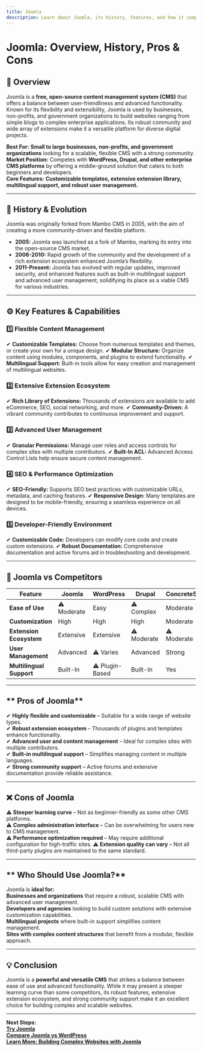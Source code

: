 ```yaml
---
title: Joomla
description: Learn about Joomla, its history, features, and how it compares to other CMS platforms.
---
```


# **Joomla: Overview, History, Pros & Cons**

## **📌 Overview**  
Joomla is a **free, open-source content management system (CMS)** that offers a balance between user-friendliness and advanced functionality. Known for its flexibility and extensibility, Joomla is used by businesses, non-profits, and government organizations to build websites ranging from simple blogs to complex enterprise applications. Its robust community and wide array of extensions make it a versatile platform for diverse digital projects.

 **Best For:** **Small to large businesses, non-profits, and government organizations** looking for a scalable, flexible CMS with a strong community.  
 **Market Position:** Competes with **WordPress, Drupal, and other enterprise CMS platforms** by offering a middle-ground solution that caters to both beginners and developers.  
 **Core Features:** **Customizable templates, extensive extension library, multilingual support, and robust user management.**

---

## **📜 History & Evolution**  
Joomla was originally forked from Mambo CMS in 2005, with the aim of creating a more community-driven and flexible platform.

- **2005:** Joomla was launched as a fork of Mambo, marking its entry into the open-source CMS market.
- **2006-2010:** Rapid growth of the community and the development of a rich extension ecosystem enhanced Joomla’s flexibility.
- **2011-Present:** Joomla has evolved with regular updates, improved security, and enhanced features such as built-in multilingual support and advanced user management, solidifying its place as a viable CMS for various industries.

---

## **⚙️ Key Features & Capabilities**

### **1️⃣ Flexible Content Management**
✔ **Customizable Templates:** Choose from numerous templates and themes, or create your own for a unique design.
✔ **Modular Structure:** Organize content using modules, components, and plugins to extend functionality.
✔ **Multilingual Support:** Built-in tools allow for easy creation and management of multilingual websites.

### **2️⃣ Extensive Extension Ecosystem**
✔ **Rich Library of Extensions:** Thousands of extensions are available to add eCommerce, SEO, social networking, and more.
✔ **Community-Driven:** A vibrant community contributes to continuous improvement and support.

### **3️⃣ Advanced User Management**
✔ **Granular Permissions:** Manage user roles and access controls for complex sites with multiple contributors.
✔ **Built-In ACL:** Advanced Access Control Lists help ensure secure content management.

### **4️⃣ SEO & Performance Optimization**
✔ **SEO-Friendly:** Supports SEO best practices with customizable URLs, metadata, and caching features.
✔ **Responsive Design:** Many templates are designed to be mobile-friendly, ensuring a seamless experience on all devices.

### **5️⃣ Developer-Friendly Environment**
✔ **Customizable Code:** Developers can modify core code and create custom extensions.
✔ **Robust Documentation:** Comprehensive documentation and active forums aid in troubleshooting and development.

---

## **🔄 Joomla vs Competitors**

| Feature                   | Joomla            | WordPress         | Drupal            | Concrete5         |
|---------------------------|-------------------|-------------------|-------------------|-------------------|
| **Ease of Use**           | ⚠ Moderate       |  Easy           | ⚠ Complex        |  Moderate       |
| **Customization**         |  High          |  High          |  High          |  Moderate       |
| **Extension Ecosystem**   |  Extensive     |  Extensive      | ⚠ Moderate       | ⚠ Moderate       |
| **User Management**       |  Advanced      | ⚠ Varies         |  Advanced      |  Strong         |
| **Multilingual Support**  |  Built-In      | ⚠ Plugin-Based   |  Built-In      |  Yes           |

---

## ** Pros of Joomla**  
✔ **Highly flexible and customizable** – Suitable for a wide range of website types.  
✔ **Robust extension ecosystem** – Thousands of plugins and templates enhance functionality.  
✔ **Advanced user and content management** – Ideal for complex sites with multiple contributors.  
✔ **Built-in multilingual support** – Simplifies managing content in multiple languages.  
✔ **Strong community support** – Active forums and extensive documentation provide reliable assistance.

---

## **❌ Cons of Joomla**  
⚠ **Steeper learning curve** – Not as beginner-friendly as some other CMS platforms.  
⚠ **Complex administration interface** – Can be overwhelming for users new to CMS management.  
⚠ **Performance optimization required** – May require additional configuration for high-traffic sites.
⚠ **Extension quality can vary** – Not all third-party plugins are maintained to the same standard.

---

## ** Who Should Use Joomla?**  
Joomla is **ideal for:**  
 **Businesses and organizations** that require a robust, scalable CMS with advanced user management.  
 **Developers and agencies** looking to build custom solutions with extensive customization capabilities.  
 **Multilingual projects** where built-in support simplifies content management.  
 **Sites with complex content structures** that benefit from a modular, flexible approach.

---

## **💡 Conclusion**  
Joomla is a **powerful and versatile CMS** that strikes a balance between ease of use and advanced functionality. While it may present a steeper learning curve than some competitors, its robust features, extensive extension ecosystem, and strong community support make it an excellent choice for building complex and scalable websites.

---

 **Next Steps:**  
 **[Try Joomla](https://www.joomla.org/)**  
 **[Compare Joomla vs WordPress](#)**  
 **[Learn More: Building Complex Websites with Joomla](#)**
